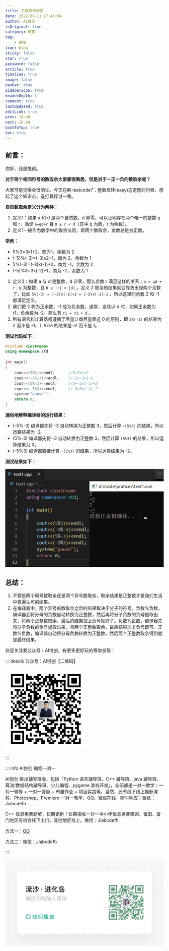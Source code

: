 ```yaml
---
title: 负数取余问题
date: 2022-06-11 17:46:04
author: AI悦创
isOriginal: true
category: 随笔
tag:
    - 随笔
icon: blog
sticky: false
star: true
password: false
article: true
timeline: true
image: false
navbar: true
sidebarIcon: true
headerDepth: 5
comment: true
lastUpdated: true
editLink: true
prev: 14.md
next: 16.md
backToTop: true
toc: true
---
```


## 前言：

你好，我是悦创。

**对于两个相同符号的数取余大家都很熟悉，但是对于一正一负的数取余呢？**

大家可能觉得会很陌生，今天在刷 leetcode7：整数反转(easy)这道题的时候，想起了这个知识点，遂打算探讨一番。

**自然数取余定义分为两种：**

1. 定义1：如果 a 和 d 是两个自然数，d 非零，可以证明存在两个唯一的整数 q 和 r，满足 `a=qd+r` 且 `0 ≤ r < d`（其中 q 为商，r 为余数）。
2. 定义1一般作为数学中的取余法则，即两个数取余，余数总是为正数。

**举例：**
- 5%3=3x1+2，商为1，余数为 2
- (-5)%(-3)=(-3)x2+1，商为 2，余数为 1
- 5%(-3)=(-3)x(-1)+2，商为 -1，余数为 2
- (-5)%3=3x(-2)+1，商为 -2，余数为 1

1. 定义2：如果 a 与 d 是整数，d 非零，那么余数 r 满足这样的关系：`a = qd + r`  , q 为整数，且 `0 ≤ |r| < |d|` 。定义 2 取余的结果就会导致出现两个余数了，比如 `5%(-3) = (-3)x(-1)+2 = (-3)x(-2)-1` ，所以这里的余数 2 和 -1 都满足定义。
2. 我们把 2 称为正余数，-1 成为负余数。通常，当除以 d  时，如果正余数为 r1，负余数为 r2，那么有 `r1 = r2 + d` 。
3. 所有语言和计算器都遵循了尽量让商尽量靠近 0 的原则，即 `5%(-3)`  的结果为 2 而不是 -1，`(-5)%3` 的结果是 -2 而不是 1。

**测试代码如下：**

```cpp
#include <iostream>
using namespace std;

int main()
{
    cout<<(5%3)<<endl;		//5=3x1+2
    cout<<(-5%-3)<<endl;	//-5=-3x1-2
    cout<<(5%-3)<<endl;		//5=-3x(-1)+2
    cout<<(-5%3)<<endl;		//-5=3x(-1)-2
    system("pause");
    return 0;
}
```

**通俗地解释编译器的运行结果：**
- (-5%-3) 编译器先将 -3 自动转换为正整数 3，然后计算 `-(5%3)` 的结果，所以运算结果为 -2。
- (5%-3) 编译器先将 -3 自动转换为正整数 3，然后计算 `(5%3)` 的结果，所以运算结果为 2。
- (-5%3) 编译器直接计算 `-(5%3)` 的结果，所以运算结果为 -2。

**测试结果如下：**

![在这里插入图片描述](./15.assets/89a6895afdeb4c8f8915a1762255a7fb.png)

## 总结：

1. 不管是两个同号数取余还是两个异号数取余，取余结果是正整数才是我们生活中普遍认可的结果。
2. 在编译器中，两个异号的数取余之后的结果取决于分子的符号。负数%负数，编译器会将分母的负数自动转换为正整数，然后再将分子负数的负号提取出来，将两个正整数取余，最后的结果加上负号就好了。负数%正数，编译器先将分子负数的负号提取出来，将两个正整数取余，最后结果加上负号即可。正数%负数，编译器自动将分母负数转换为正整数，然后两个正整数取余得到就是最终结果。

欢迎关注我公众号：AI悦创，有更多更好玩的等你发现！

::: details 公众号：AI悦创【二维码】

![](/gzh.jpg)

:::

::: info AI悦创·编程一对一

AI悦创·推出辅导班啦，包括「Python 语言辅导班、C++ 辅导班、java 辅导班、算法/数据结构辅导班、少儿编程、pygame 游戏开发」，全部都是一对一教学：一对一辅导 + 一对一答疑 + 布置作业 + 项目实践等。当然，还有线下线上摄影课程、Photoshop、Premiere 一对一教学、QQ、微信在线，随时响应！微信：Jiabcdefh

C++ 信息奥赛题解，长期更新！长期招收一对一中小学信息奥赛集训，莆田、厦门地区有机会线下上门，其他地区线上。微信：Jiabcdefh

方法一：[QQ](http://wpa.qq.com/msgrd?v=3&uin=1432803776&site=qq&menu=yes)

方法二：微信：Jiabcdefh

:::

![](/zsxq.jpg)


